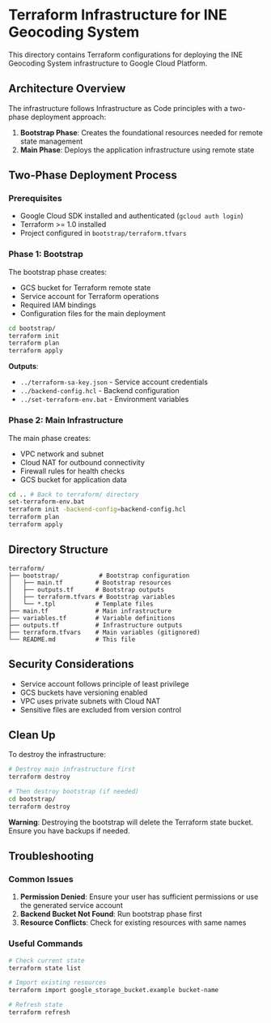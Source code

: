 # Terraform Infrastructure for INE Geocoding System

This directory contains Terraform configurations for deploying the INE Geocoding System infrastructure to Google Cloud Platform.

## Architecture Overview

The infrastructure follows Infrastructure as Code principles with a two-phase deployment approach:

1. **Bootstrap Phase**: Creates the foundational resources needed for remote state management
2. **Main Phase**: Deploys the application infrastructure using remote state

## Two-Phase Deployment Process

### Prerequisites

- Google Cloud SDK installed and authenticated (`gcloud auth login`)
- Terraform >= 1.0 installed
- Project configured in `bootstrap/terraform.tfvars`

### Phase 1: Bootstrap

The bootstrap phase creates:
- GCS bucket for Terraform remote state
- Service account for Terraform operations
- Required IAM bindings
- Configuration files for the main deployment

```bash
cd bootstrap/
terraform init
terraform plan
terraform apply
```

**Outputs**:
- `../terraform-sa-key.json` - Service account credentials
- `../backend-config.hcl` - Backend configuration
- `../set-terraform-env.bat` - Environment variables

### Phase 2: Main Infrastructure

The main phase creates:
- VPC network and subnet
- Cloud NAT for outbound connectivity
- Firewall rules for health checks
- GCS bucket for application data

```bash
cd .. # Back to terraform/ directory
set-terraform-env.bat
terraform init -backend-config=backend-config.hcl
terraform plan
terraform apply
```

## Directory Structure

```
terraform/
├── bootstrap/           # Bootstrap configuration
│   ├── main.tf         # Bootstrap resources
│   ├── outputs.tf      # Bootstrap outputs
│   ├── terraform.tfvars # Bootstrap variables
│   └── *.tpl           # Template files
├── main.tf             # Main infrastructure
├── variables.tf        # Variable definitions
├── outputs.tf          # Infrastructure outputs
├── terraform.tfvars    # Main variables (gitignored)
└── README.md           # This file
```

## Security Considerations

- Service account follows principle of least privilege
- GCS buckets have versioning enabled
- VPC uses private subnets with Cloud NAT
- Sensitive files are excluded from version control

## Clean Up

To destroy the infrastructure:

```bash
# Destroy main infrastructure first
terraform destroy

# Then destroy bootstrap (if needed)
cd bootstrap/
terraform destroy
```

**Warning**: Destroying the bootstrap will delete the Terraform state bucket. Ensure you have backups if needed.

## Troubleshooting

### Common Issues

1. **Permission Denied**: Ensure your user has sufficient permissions or use the generated service account
2. **Backend Bucket Not Found**: Run bootstrap phase first
3. **Resource Conflicts**: Check for existing resources with same names

### Useful Commands

```bash
# Check current state
terraform state list

# Import existing resources
terraform import google_storage_bucket.example bucket-name

# Refresh state
terraform refresh
```